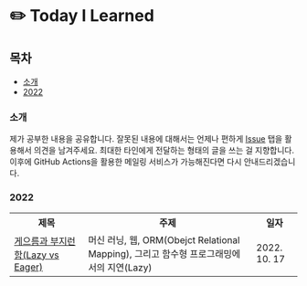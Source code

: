 # :pencil2: Today I Learned

## 목차

- [소개](#소개)
- [2022](#2022)

### 소개

제가 공부한 내용을 공유합니다. 잘못된 내용에 대해서는 언제나 편하게 [Issue]() 탭을 활용해서 의견을 남겨주세요.
최대한 타인에게 전달하는 형태의 글을 쓰는 걸 지향합니다. 이후에 GitHub Actions을 활용한 메일링 서비스가 가능해진다면 다시 안내드리겠습니다.

### 2022

<table>
    <tr>
        <th> 제목 </th>
        <th> 주제 </th>
        <th> 일자 </th>
    </tr>
    <tr>
        <td> <a href="./2022/10/17/01/README.MD"> 게으름과 부지런함(Lazy vs Eager) </a> </td>
        <td> 머신 러닝, 웹, ORM(Obejct Relational Mapping), 그리고 함수형 프로그래밍에서의 지연(Lazy) </td>
        <td> 2022. 10. 17 </td>
    </tr>
</table>
